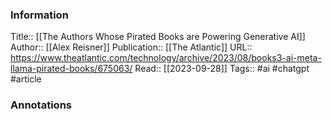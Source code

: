
### Information
Title:: [[The Authors Whose Pirated Books are Powering Generative AI]]
Author:: [[Alex Reisner]]
Publication:: [[The Atlantic]]
URL:: https://www.theatlantic.com/technology/archive/2023/08/books3-ai-meta-llama-pirated-books/675063/
Read:: [[2023-09-28]]
Tags:: #ai #chatgpt 
#article

### Annotations
